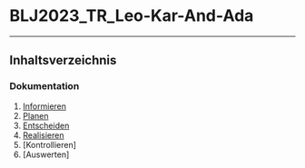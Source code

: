 # BLJ2023_TR_Leo-Kar-And-Ada

<hr>

## Inhaltsverzeichnis 


### Dokumentation

1. [Informieren](Informationen.md)
2. [Planen](Planen.md)
3. [Entscheiden](Entscheidung.md)
4. [Realisieren](Realisieren.md)
5. [Kontrollieren]
6. [Auswerten]
